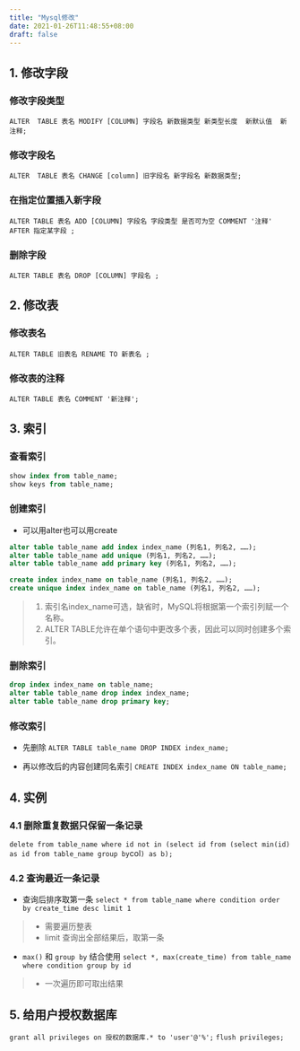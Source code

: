 ```yaml
---
title: "Mysql修改"
date: 2021-01-26T11:48:55+08:00
draft: false
---
```


## 1. 修改字段
### 修改字段类型
` ALTER  TABLE 表名 MODIFY [COLUMN] 字段名 新数据类型 新类型长度  新默认值  新注释; `

### 修改字段名
` ALTER  TABLE 表名 CHANGE [column] 旧字段名 新字段名 新数据类型; `

### 在指定位置插入新字段
` ALTER TABLE 表名 ADD [COLUMN] 字段名 字段类型 是否可为空 COMMENT '注释' AFTER 指定某字段 ; `

### 删除字段
` ALTER TABLE 表名 DROP [COLUMN] 字段名 ; `

## 2. 修改表
### 修改表名
` ALTER TABLE 旧表名 RENAME TO 新表名 ; `
### 修改表的注释
` ALTER TABLE 表名 COMMENT '新注释'; `

## 3. 索引
### 查看索引
``` sql
show index from table_name;
show keys from table_name;
```

### 创建索引 
- 可以用alter也可以用create

``` sql
alter table table_name add index index_name (列名1, 列名2, ……);
alter table table_name add unique (列名1, 列名2, ……);
alter table table_name add primary key (列名1, 列名2, ……);

create index index_name on table_name (列名1, 列名2, ……);
create unique index index_name on table_name (列名1, 列名2, ……);
```
> 1. 索引名index_name可选，缺省时，MySQL将根据第一个索引列赋一个名称。
> 2. ALTER TABLE允许在单个语句中更改多个表，因此可以同时创建多个索引。

### 删除索引
``` sql
drop index index_name on table_name;
alter table table_name drop index index_name;
alter table table_name drop primary key;
```

### 修改索引
- 先删除
` ALTER TABLE table_name DROP INDEX index_name; `

- 再以修改后的内容创建同名索引
` CREATE INDEX index_name ON table_name; `

## 4. 实例 
### 4.1 删除重复数据只保留一条记录
` delete from table_name where id not in (select id from (select min(id) as id from table_name group by `col`) as b); `

### 4.2 查询最近一条记录
- 查询后排序取第一条
`select * from table_name where condition order by create_time desc limit 1`
> * 需要遍历整表
> * limit 查询出全部结果后，取第一条

- `max()` 和 `group by` 结合使用
`select *, max(create_time) from table_name where condition group by id`
> * 一次遍历即可取出结果

## 5. 给用户授权数据库
`grant all privileges on 授权的数据库.* to 'user'@'%';`
`flush privileges;`
